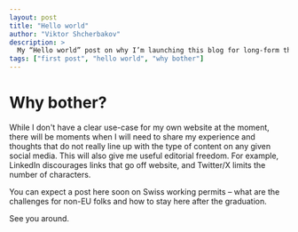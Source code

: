 ```yaml
---
layout: post
title: "Hello world"
author: "Viktor Shcherbakov"
description: >
  My “Hello world” post on why I’m launching this blog for long-form thoughts—plus a teaser on Swiss work-permits for non-EU grads.
tags: ["first post", "hello world", "why bother"]
---
```


# Why bother?

While I don't have a clear use-case for my own website at the moment, there will be moments when 
I will need to share my experience and thoughts that do not really line up with the type of content
on any given social media. This will also give me useful editorial freedom. For example, LinkedIn 
discourages links that go off website, and Twitter/X limits the number of characters. 

You can expect a post here soon on Swiss working permits – what are the challenges for non-EU folks 
and how to stay here after the graduation. 

See you around.